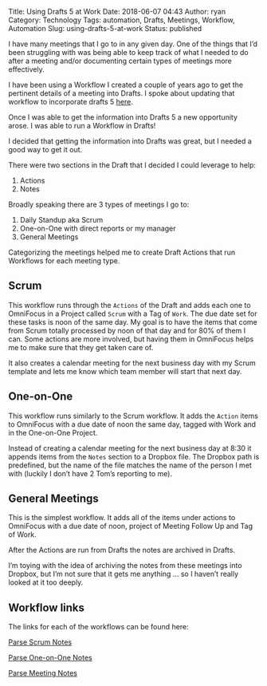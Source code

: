 Title: Using Drafts 5 at Work
Date: 2018-06-07 04:43
Author: ryan
Category: Technology
Tags: automation, Drafts, Meetings, Workflow, Automation
Slug: using-drafts-5-at-work
Status: published

I have many meetings that I go to in any given day. One of the things that I’d been struggling with was being able to keep track of what I needed to do after a meeting and/or documenting certain types of meetings more effectively.

I have been using a Workflow I created a couple of years ago to get the pertinent details of a meeting into Drafts. I spoke about updating that workflow to incorporate drafts 5 [here](/updating-my-meeting-workflow-for-drafts-5/ "Drafts 5!").

Once I was able to get the information into Drafts 5 a new opportunity arose. I was able to run a Workflow in Drafts!

I decided that getting the information into Drafts was great, but I needed a good way to get it out.

There were two sections in the Draft that I decided I could leverage to help:

1.  Actions
2.  Notes

Broadly speaking there are 3 types of meetings I go to:

1.  Daily Standup aka Scrum
2.  One-on-One with direct reports or my manager
3.  General Meetings

Categorizing the meetings helped me to create Draft Actions that run Workflows for each meeting type.

## Scrum

This workflow runs through the `Actions` of the Draft and adds each one to OmniFocus in a Project called `Scrum` with a Tag of `Work`. The due date set for these tasks is noon of the same day. My goal is to have the items that come from Scrum totally processed by noon of that day and for 80% of them I can. Some actions are more involved, but having them in OmniFocus helps me to make sure that they get taken care of.

It also creates a calendar meeting for the next business day with my Scrum template and lets me know which team member will start that next day.

## One-on-One

This workflow runs similarly to the Scrum workflow. It adds the `Action` items to OmniFocus with a due date of noon the same day, tagged with Work and in the One-on-One Project.

Instead of creating a calendar meeting for the next business day at 8:30 it appends items from the `Notes` section to a Dropbox file. The Dropbox path is predefined, but the name of the file matches the name of the person I met with (luckily I don’t have 2 Tom’s reporting to me).

## General Meetings

This is the simplest workflow. It adds all of the items under actions to OmniFocus with a due date of noon, project of Meeting Follow Up and Tag of Work.

After the Actions are run from Drafts the notes are archived in Drafts.

I’m toying with the idea of archiving the notes from these meetings into Dropbox, but I’m not sure that it gets me anything ... so I haven’t really looked at it too deeply.

## Workflow links

The links for each of the workflows can be found here:

[Parse Scrum Notes](https://workflow.is/workflows/b44b7a8fec034f3091c78393d43f65c5 "Scrum")

[Parse One-on-One Notes](https://workflow.is/workflows/6869662facc44c449dd531af9db099e5 "Parse One-on-One Notes")

[Parse Meeting Notes](https://workflow.is/workflows/c15a9a9a53f14d82a6892e03baeb2b41 "Parse General Meeting Notes")
